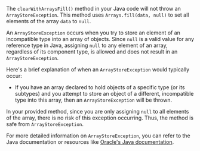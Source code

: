 The `clearWithArraysFill()` method in your Java code will not throw an `ArrayStoreException`. This method uses `Arrays.fill(data, null)` to set all elements of the array `data` to `null`. 

An `ArrayStoreException` occurs when you try to store an element of an incompatible type into an array of objects. Since `null` is a valid value for any reference type in Java, assigning `null` to any element of an array, regardless of its component type, is allowed and does not result in an `ArrayStoreException`.

Here's a brief explanation of when an `ArrayStoreException` would typically occur:

- If you have an array declared to hold objects of a specific type (or its subtypes) and you attempt to store an object of a different, incompatible type into this array, then an `ArrayStoreException` will be thrown. 

In your provided method, since you are only assigning `null` to all elements of the array, there is no risk of this exception occurring. Thus, the method is safe from `ArrayStoreException`.

For more detailed information on `ArrayStoreException`, you can refer to the Java documentation or resources like [Oracle's Java documentation](https://docs.oracle.com/javase/7/docs/api/java/lang/ArrayStoreException.html).